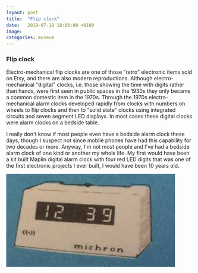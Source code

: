 ```yaml
---
layout: post
title:  "Flip clock"
date:   2019-07-19 18:00:00 +0100
image: 
categories: museum
---
```


### Flip clock

Electro-mechanical flip clocks are one of those "retro" electronic items sold on Etsy, and there are also modern reproductions. Although electro-mechanical "digital" clocks, i.e. those showing the time with digits rather than hands, were first seen in public spaces in the 1930s they only became a common domestic item in the 1970s. Through the 1970s electro-mechanical alarm clocks developed rapidly from clocks with numbers on wheels to flip clocks and then to "solid state" clocks using integrated circuits and seven segment LED displays. In most cases these digital clocks were alarm clocks on a bedside table.

I really don't know if most people even have a bedside alarm clock these days, though I suspect not since mobile phones have had this capability for two decades or more. Anyway, I'm not most people and I've had a bedside alarm clock of one kind or another my whole life.  My first would have been a kit built Maplin digital alarm clock with four red LED digits that was one of the first electronic projects I ever built, I would have been 10 years old. 

<img src="images/michron.jpg" alt="Maplin Micron digital clock" style="height: 250px;"/>